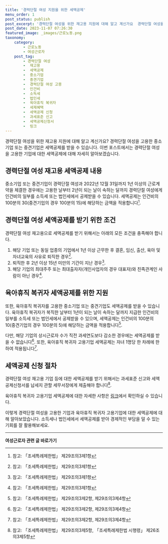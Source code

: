 ```yaml
---
title: '경력단절 여성 지원을 위한 세액공제'
menu_order: 1
post_status: publish
post_excerpt: '경력단절 여성을 위한 재고용 지원에 대해 알고 계신가요  경력단절 여성을 고용한 중소기업 또는 중견기업은 세액공제를 받을 수 있습니다. 이번 포스트에서는 경력단절 여성을 고용한 기업에 대한 세액공제에 대해 자세히 알아보겠습니다.'
post_date: 2023-11-07 07:26:30
featured_image: _images/근로노동.png
taxonomy:
    category:
        - 근로노동
        - 여성근로자
    post_tag:
        - 경력단절 여성
        -  재고용
        -  세액공제
        -  중소기업
        -  중견기업
        -  경력단절 여성 고용
        -  인건비
        -  소득세
        -  법인세
        -  육아휴직 복귀자
        -  세제혜택
        -  세액공제 신청
        -  과세표준 신고
        -  세액공제신청서
        -  링크
---
```



경력단절 여성을 위한 재고용 지원에 대해 알고 계신가요? 경력단절 여성을 고용한 중소기업 또는 중견기업은 세액공제를 받을 수 있습니다. 이번 포스트에서는 경력단절 여성을 고용한 기업에 대한 세액공제에 대해 자세히 알아보겠습니다.

## 경력단절 여성 재고용 세액공제 내용

중소기업 또는 중견기업이 경력단절 여성과 2022년 12월 31일까지 1년 이상의 근로계약을 체결한 경우에는 고용한 날부터 2년이 되는 날이 속하는 달까지 경력단절 여성에게 인건비의 일부를 소득세 또는 법인세에서 공제받을 수 있습니다. 세액공제는 인건비의 100분의 30(중견기업의 경우 100분의 15)에 해당하는 금액을 적용합니다[^1].

## 경력단절 여성 세액공제를 받기 위한 조건

경력단절 여성 재고용으로 세액공제를 받기 위해서는 아래의 모든 조건을 충족해야 합니다.

1. 해당 기업 또는 동일 업종의 기업에서 1년 이상 근무한 후 결혼, 임신, 출산, 육아 및 자녀교육의 사유로 퇴직한 경우[^1].
2. 퇴직한 후 2년 이상 15년 미만의 기간이 지난 경우[^1].
3. 해당 기업의 최대주주 또는 최대출자자(개인사업자의 경우 대표자)와 친족관계인 사람이 아닌 경우[^1].

## 육아휴직 복귀자 세액공제를 위한 지원

또한, 육아휴직 복귀자를 고용한 중소기업 또는 중견기업도 세액공제를 받을 수 있습니다. 육아휴직 복귀자가 복직한 날부터 1년이 되는 날이 속하는 달까지 지급한 인건비의 일부를 소득세 또는 법인세에서 공제받을 수 있으며, 세액공제는 인건비의 100분의 10(중견기업의 경우 100분의 5)에 해당하는 금액을 적용합니다[^2].

다만, 해당 기업의 상시근로자 수가 직전 과세연도보다 감소한 경우에는 세액공제를 받을 수 없습니다[^2]. 또한, 육아휴직 복귀자 고용기업 세액공제는 자녀 1명당 한 차례에 한하여 적용됩니다[^2].

## 세액공제 신청 절차

경력단절 여성 재고용 기업 등에 대한 세액공제를 받기 위해서는 과세표준 신고와 세액공제신청서를 납세지 관할 세무서장에게 제출해야 합니다[^3].

육아휴직 복귀자 고용기업 세액공제에 대한 자세한 사항은 [링크](https://example.com)에서 확인하실 수 있습니다.

이렇게 경력단절 여성을 고용한 기업과 육아휴직 복귀자 고용기업에 대한 세액공제에 대해 알아보았습니다. 소득세나 법인세에서 세액공제를 받아 경제적인 부담을 덜 수 있는 기회를 잘 활용해보세요.

[^1]: 참고: 「조세특례제한법」 제29조의3제1항
[^2]: 참고: 「조세특례제한법」 제29조의3제2항, 제29조의3제4항
[^3]: 참고: 「조세특례제한법」 제29조의3제5항, 「조세특례제한법 시행령」 제26조의3제5항
<!-- wp:separator -->
<hr class="wp-block-separator has-alpha-channel-opacity"/>
<!-- /wp:separator -->

<!-- wp:group {"backgroundColor":"base","layout":{"type":"constrained"}} -->
<div class="wp-block-group has-base-background-color has-background"><!-- wp:paragraph {"align":"center","fontSize":"medium"} -->
<p class="has-text-align-center has-large-font-size"><strong>여성근로자 관련 글 바로가기</strong></p>
<!-- /wp:paragraph -->


<!-- wp:latest-posts
{"categories":[{"id":10991,"count":19,"description":"","link":"https://uknowlaw.com/category/%ec%97%ac%ec%84%b1%ea%b7%bc%eb%a1%9c%ec%9e%90/","name":"여성근로자","slug":"여성근로자","taxonomy":"category","parent":0,"meta":[],"_links":{"self":[{"href":"https://uknowlaw.com/wp-json/wp/v2/categories/10991"}],"collection":[{"href":"https://uknowlaw.com/wp-json/wp/v2/categories"}],"about":[{"href":"https://uknowlaw.com/wp-json/wp/v2/taxonomies/category"}],"wp:post_type":[{"href":"https://uknowlaw.com/wp-json/wp/v2/posts?categories=10991"}],"curies":[{"name":"wp","href":"https://api.w.org/{rel}","templated":true}]}}],"postsToShow":100,"excerptLength":28,"postLayout":"grid","columns":2,"featuredImageAlign":"left","featuredImageSizeSlug":"large","fontSize":"small"} /--></div>
<!-- /wp:group -->